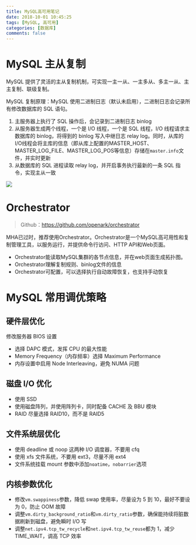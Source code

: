 ```yaml
---
title: MySQL高可用笔记
date: 2018-10-01 10:45:25
tags: [MySQL, 高可用]
categories: [数据库]
comments: false
---
```


<!--more-->

# MySQL 主从复制

MySQL 提供了灵活的主从复制机制，可实现一主一从、一主多从、多主一从、主主复制、联级复制。

MySQL 复制原理：MySQL 使用二进制日志（默认未启用），二进制日志会记录所有修改数据库的 SQL 语句。

1. 主服务器上执行了 SQL 操作后，会记录到二进制日志 binlog
2. 从服务器生成两个线程，一个是 I/O 线程，一个是 SQL 线程，I/O 线程请求主数据库的 binlog，将得到的 binlog 写入中继日志 relay log。同时，从库的I/O线程会将主库的信息（即从库上配置的MASTER_HOST、MASTER_LOG_FILE、MASTER_LOG_POS等信息）存储在`master.info`文件，并实时更新
3. 从数据库的 SQL 进程读取 relay log，并开启事务执行最新的一条 SQL 指令，实现主从一致

![](https://cdn.jsdelivr.net/gh/serchaofan/picBed/blog/202203120033040.png)

# Orchestrator
> Github：https://github.com/openark/orchestrator

MHA已过时，推荐使用Orchestrator。Orchestrator是一个MySQL高可用性和复制管理工具，以服务运行，并提供命令行访问、HTTP API和Web页面。

- Orchestrator能读取MySQL集群的各节点信息，并在web页面生成拓扑图。
- Orchestrator理解复制规则、binlog文件的信息
- Orchestrator可配置，可以选择执行自动故障恢复，也支持手动恢复


# MySQL 常用调优策略

## 硬件层优化

修改服务器 BIOS 设置

- 选择 DAPC 模式，发挥 CPU 的最大性能
- Memory Frequency（内存频率）选择 Maximum Performance
- 内存设置中启用 Node Interleaving，避免 NUMA 问题

## 磁盘 I/O 优化

- 使用 SSD
- 使用磁盘阵列，并使用阵列卡，同时配备 CACHE 及 BBU 模块
- RAID 尽量选择 RAID10，而不是 RAID5

## 文件系统层优化

- 使用 deadline 或 noop 这两种 I/O 调度器，不要用 cfq
- 使用 xfs 文件系统，不要用 ext3，尽量不用 ext4
- 文件系统挂载 mount 参数中添加`noatime`，`nobarrier`选项

## 内核参数优化

- 修改`vm.swappiness`参数，降低 swap 使用率，尽量设为 5 到 10，最好不要设为 0，防止 OOM 故障
- 调整`vm.dirty_background_ratio`和`vm.dirty_ratio`参数，确保能持续将脏数据刷新到磁盘，避免瞬时 I/O 写
- 调整`net.ipv4.tcp_tw_recycle`和`net.ipv4.tcp_tw_reuse`都为 1，减少 TIME_WAIT，调高 TCP 效率
